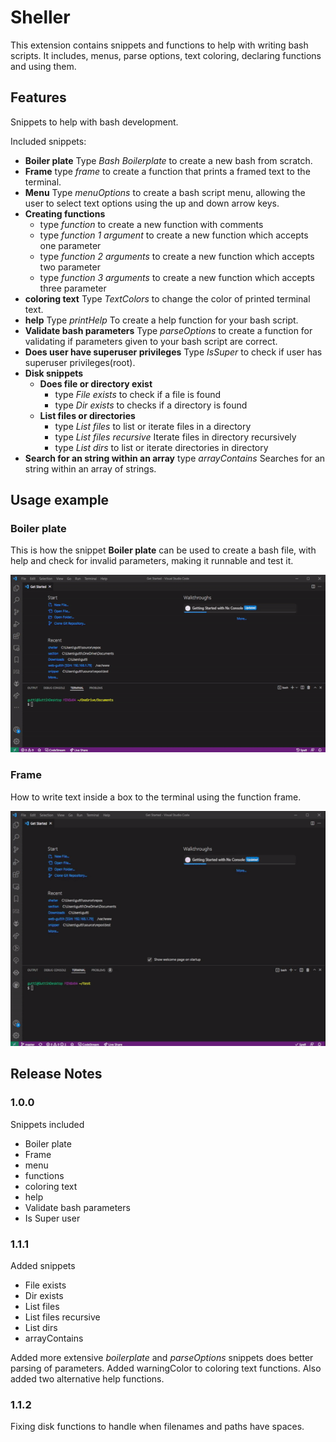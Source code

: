 # Sheller

This extension contains snippets and functions to help with writing bash scripts.
It includes, menus, parse options, text coloring, declaring functions and using them.

## Features

Snippets to help with bash development.

Included snippets:
 - **Boiler plate** Type *Bash Boilerplate* to create a new bash from scratch.
 - **Frame** type *frame* to create a function that prints a framed text to the terminal.
 - **Menu** Type *menuOptions* to create a bash script menu, allowing the user to select text options using the up and down arrow keys.
 - **Creating functions** 
    - type *function* to create a new function with comments
    - type *function 1 argument* to create a new function which accepts one parameter
    - type *function 2 arguments* to create a new function which accepts two parameter
    - type *function 3 arguments* to create a new function which accepts three parameter
 - **coloring text** Type *TextColors* to change the color of printed terminal text.
 - **help** Type *printHelp* To  create a help function for your bash script.
 - **Validate bash parameters** Type *parseOptions* to create a function for validating if parameters given to your bash script are correct.
 - **Does user have superuser privileges** Type *IsSuper* to check if user has superuser privileges(root).
 - **Disk snippets**
   - **Does file or directory exist** 
     - type *File exists* to check if a file is found
     - type *Dir exists* to checks if a directory is found
   - **List files or directories**
     - type *List files* to list or iterate files in a directory
     - type *List files recursive* Iterate files in directory recursively
     - type *List dirs* to list or iterate directories in directory
 - **Search for an string within an array** type *arrayContains* Searches for an string within an array of strings.

## Usage example

### Boiler plate
This is how the snippet **Boiler plate** can be used to create a bash file, with help and check for invalid parameters, making it runnable and test it.

![Boilerplate](images/boilerplate.gif)

### Frame
How to write text inside a box to the terminal using the function frame.

![frame](images/frame.gif)

## Release Notes

### 1.0.0

Snippets included
 - Boiler plate
 - Frame
 - menu
 - functions
 - coloring text
 - help
 - Validate bash parameters
 - Is Super user

### 1.1.1
Added snippets
  - File exists
  - Dir exists
  - List files
  - List files recursive
  - List dirs
  - arrayContains

Added more extensive *boilerplate* and *parseOptions* snippets does better
parsing of parameters.  Added warningColor to coloring text functions.
Also added two alternative help functions.
### 1.1.2
Fixing disk functions to handle when filenames and paths have spaces.